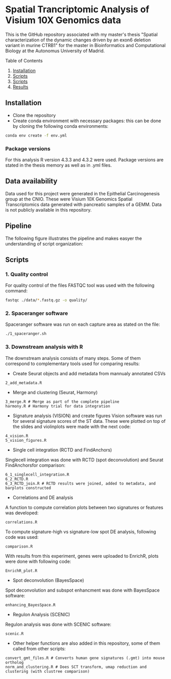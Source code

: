 # Spatial Trancriptomic Analysis of Visium 10X Genomics data

This is the GitHub repository associated with my master's thesis "Spatial characterization of the dynamic changes driven by an exon6 deletion variant in murine CTRB1" for the master in Bioinformatics and Computational Biology at the Autonomus University of Madrid.


<summary>Table of Contents</summary>
  <ol>
    <li><a href="#Installation">Installation</a></li>
    <li><a href="#Data availability">Scripts</a></li>
    <li><a href="#Scripts">Scripts</a></li>
    <li><a href="#Results">Results</a></li>
  </ol>



## Installation

- Clone the repository
- Create conda environment with necessary packages: this can be done by cloning the following conda environments:

```bash
conda env create -f env.yml
```

### Package versions

For this analysis R version 4.3.3 and 4.3.2 were used. Package versions are stated in the thesis memory as well as in .yml files.


## Data availability

Data used for this project were generated in the Epithelial Carcinogenesis group at the CNIO. 
These were Visium 10X Genomics Spatial Transcriptomics data generated with pancreatic samples of a GEMM.
Data is not publicly available in this repository.
## Pipeline

The following figure illustrates the pipeline and makes easyer the understanding of script organization:


## Scripts

### 1. Quality control

For quality control of the files FASTQC tool was used with the following command:

```bash
fastqc ./data/*.fastq.gz -o quality/ 
```

### 2. Spaceranger software

Spaceranger software was run on each capture area as stated on the file:

```bash
./1_spaceranger.sh
```

### 3. Downstream analysis with R
The downstream analysis consists of many steps. Some of them correspond to complementary tools used for comparing results:

  - Create Seurat objects and add metadata from mannualy annotated CSVs
```{R}
2_add_metadata.R
```
  - Merge and clustering (Seurat, Harmony)
```{R}
3_merge.R # Merge as part of the complete pipeline
harmony.R # Harmony trial for data integration
```
  - Signature analysis  (VISION) and create figures
Vision software was run for several signature scores of the ST data. These were plotted on top of the slides and violinplots were made with the next code:
```{R}
4_vision.R
5_vision_figures.R
```    
  - Single cell integration (RCTD and FindAnchors)
    
Singlecell integration was done with RCTD (spot deconvolution) and Seurat FindAnchorsfor comparison:

```{R}
6_1_singlecell_integration.R
6_2_RCTD.R
6_3_RCTD_join.R # RCTD results were joined, added to metadata, and barplots constructed
```  
  - Correlations and DE analysis

A function to compute correlation plots between two signatures or features was developed:
```{R}
correlations.R
```      
To compute signature-high vs signature-low spot DE analysis, following code was used:
```{R}
comparison.R
```     
With results from this experiment, genes were uploaded to EnrichR, plots were done with following code:
```{R}
EnrichR_plot.R
```     

  - Spot deconvolution (BayesSpace)

Spot deconvolution and subspot enhancment was done with BayesSpace software: 

```{R}
enhancing_BayesSpace.R
```  
  - Regulon Analysis (SCENIC)

Regulon analysis was done with SCENIC software: 
```{R}
scenic.R
```
  - Other helper functions are also added in this repository, some of them called from other scripts:
```{R}
convert_gmt_files.R # Converts human gene signatures (.gmt) into mouse ortholog
norm_and_clustering.R # Does SCT transform, umap reduction and clustering (with clustree comparison)
```



